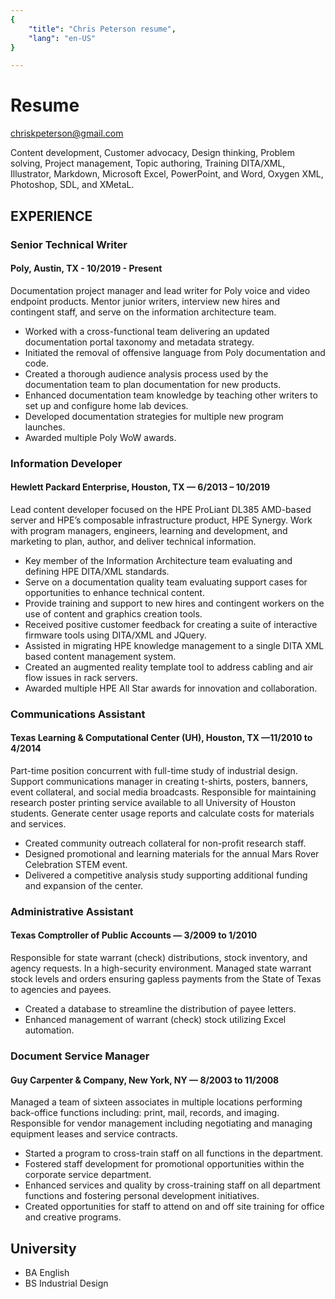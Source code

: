 ```yaml
---
{
    "title": "Chris Peterson resume",
    "lang": "en-US"
}

---
```


# Resume
chriskpeterson@gmail.com

Content development, Customer advocacy, Design thinking, Problem solving, Project management, Topic authoring, Training
DITA/XML, Illustrator, Markdown, Microsoft Excel, PowerPoint, and Word, Oxygen XML, Photoshop, SDL, and XMetaL.


## EXPERIENCE

### Senior Technical Writer
#### Poly, Austin, TX - 10/2019 - Present
Documentation project manager and lead writer for Poly voice and video endpoint products. Mentor junior writers, interview new hires and contingent staff, and serve on the information architecture team.
* Worked with a cross-functional team delivering an updated documentation portal taxonomy and metadata strategy.
* Initiated the removal of offensive language from Poly documentation and code.
* Created a thorough audience analysis process used by the documentation team to plan documentation for new products.
* Enhanced documentation team knowledge by teaching other writers to set up and configure home lab devices.
* Developed documentation strategies for multiple new program launches.
* Awarded multiple Poly WoW awards.


### Information Developer 
#### Hewlett Packard Enterprise, Houston, TX — 6/2013 – 10/2019

Lead content developer focused on the HPE ProLiant DL385 AMD-based server and HPE’s composable infrastructure product, HPE Synergy. Work with program managers, engineers, learning and development, and marketing to plan, author, and deliver technical information.
* Key member of the Information Architecture team evaluating and defining HPE DITA/XML standards.
* Serve on a documentation quality team evaluating support cases for opportunities to enhance technical content.
* Provide training and support to new hires and contingent workers on the use of content and graphics creation tools.
* Received positive customer feedback for creating a suite of interactive firmware tools using DITA/XML and JQuery.
* Assisted in migrating HPE knowledge management to a single DITA XML based content management system. 
* Created an augmented reality template tool to address cabling and air flow issues in rack servers.
* Awarded multiple HPE All Star awards for innovation and collaboration.


### Communications Assistant
#### Texas Learning & Computational Center (UH), Houston, TX —11/2010 to 4/2014

Part-time position concurrent with full-time study of industrial design. Support communications manager in creating t-shirts, posters, banners, event collateral, and social media broadcasts. Responsible for maintaining research poster printing service available to all University of Houston students. Generate center usage reports and calculate costs for materials and services.
* Created community outreach collateral for non-profit research staff.
* Designed promotional and learning materials for the annual Mars Rover Celebration STEM event.
* Delivered a competitive analysis study supporting additional funding and expansion of the center.


### Administrative Assistant
#### Texas Comptroller of Public Accounts — 3/2009 to 1/2010

Responsible for state warrant (check) distributions, stock inventory, and agency requests. In a high-security environment. Managed state warrant stock levels and orders ensuring gapless payments from the State of Texas to agencies and payees. 
* Created a database to streamline the distribution of payee letters.
* Enhanced management of warrant (check) stock utilizing Excel automation.

### Document Service Manager
#### Guy Carpenter & Company, New York, NY — 8/2003 to 11/2008

Managed a team of sixteen associates in multiple locations performing back-office functions including: print, mail, records, and
imaging. Responsible for vendor management including negotiating and managing equipment leases and service contracts. 
* Started a program to cross-train staff on all functions in the department.
* Fostered staff development for promotional opportunities within the corporate service department.
* Enhanced services and quality by cross-training staff on all department functions and fostering personal development initiatives.
* Created opportunities for staff to attend on and off site training for office and creative programs.

## University

* BA English 
* BS Industrial Design


